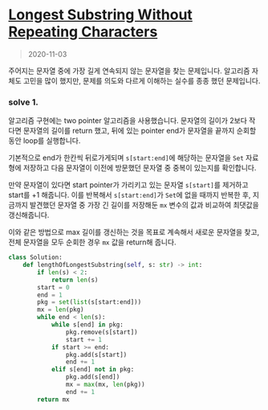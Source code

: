 # [Longest Substring Without Repeating Characters](https://leetcode.com/problems/longest-substring-without-repeating-characters/)

> 2020-11-03

주어지는 문자열 중에 가장 길게 연속되지 않는 문자열을 찾는 문제입니다. 알고리즘 자체도 고민을 많이 했지만, 문제를 의도와 다르게 이해하는 실수를 종종 했던 문제입니다.

### solve 1.
알고리즘 구현에는 two pointer 알고리즘을 사용했습니다. 문자열의 길이가 2보다 작다면 문자열의 길이를 return 했고,
뒤에 있는 pointer end가 문자열을 끝까지 순회할동안 loop를 실행합니다. 

기본적으로 end가 한칸씩 뒤로가게되며 `s[start:end]`에 해당하는 문자열을 `Set` 자료형에 저장하고 다음 문자열이 이전에 방문했던 문자열 중 중복이 있는지를 확인합니다.

만약 문자열이 있다면 start pointer가 가리키고 있는 문자열 `s[start]`를 제거하고 start를 +1 해줍니다. 이를 반복해서 `s[start:end]`가 `Set`에 없을 때까지 반복한 후, 지금까지 발견했던 문자열 중 가장 긴 길이를 저장해둔 `mx` 변수의 값과 비교하여 최댓값을 갱신해줍니다.

이와 같은 방법으로 max 길이를 갱신하는 것을 목표로 계속해서 새로운 문자열을 찾고, 전체 문자열을 모두 순회한 경우 `mx` 값을 return해 줍니다. 
```python
class Solution:
    def lengthOfLongestSubstring(self, s: str) -> int:
        if len(s) < 2:
            return len(s)
        start = 0
        end = 1
        pkg = set(list(s[start:end]))
        mx = len(pkg)
        while end < len(s):
            while s[end] in pkg:
                pkg.remove(s[start])
                start += 1
            if start >= end:
                pkg.add(s[start])
                end += 1
            elif s[end] not in pkg:
                pkg.add(s[end])
                mx = max(mx, len(pkg))
                end += 1
        return mx
```